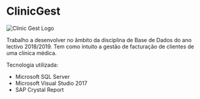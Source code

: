 # ClinicGest

![Clinic Gest Logo](https://drive.google.com/uc?export=view&id=17GOJfucmap0_3vbhuu-w_I-j-WQkoKyu)

Trabalho a desenvolver no âmbito da disciplina de Base de Dados do ano lectivo 2018/2019. Tem como intuito a gestão de facturação de clientes de uma clínica médica.


Tecnologia utilizada:
- Microsoft SQL Server
- Microsoft Visual Studio 2017
- SAP Crystal Report

